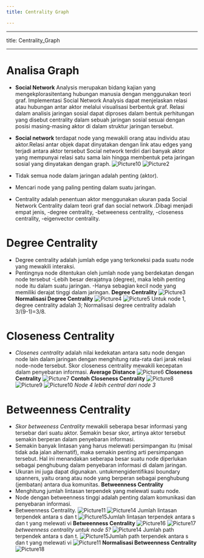 ```yaml
---
title: Centrality Graph

---
```


---
title: Centrality_Graph

---

# Analisa Graph

* **Social Network** Analysis merupakan bidang kajian yang mengekplorasitentang hubungan manusia dengan menggunakan teori graf. Implementasi Social Network Analysis dapat menjelaskan relasi atau hubungan antar aktor melalui visualisasi berbentuk graf. Relasi dalam analisis jaringan sosial dapat diproses dalam bentuk perhitungan yang disebut centrality dalam sebuah jaringan sosial sesuai dengan posisi masing-masing aktor di dalam struktur jaringan tersebut.

* **Social network** 
terdapat node yang mewakili orang atau individu atau aktor.Relasi  antar objek  dapat dinyatakan dengan link atau edges yang terjadi antara aktor tersebut Social network terdiri dari banyak aktor yang mempunyai relasi satu sama lain hingga membentuk peta jaringan sosial yang dinyatakan dengan graph.
![Picture10](https://hackmd.io/_uploads/ryDj7gwfJx.png)
![Picture2](https://hackmd.io/_uploads/HkdaQxvfye.png)
* Tidak semua node dalam jaringan adalah penting  (aktor).
* Mencari node yang paling penting dalam suatu jaringan.
* Centrality adalah penentuan aktor menggunakan ukuran pada Social Network Centrality dalam teori graf dan social network .Dibagi menjadi empat jenis, 
-degree centrality, 
-betweeness centrality, 
-closeness centrality, 
-eigenvector centrality.

# Degree Centrality
* Degree centrality adalah jumlah edge yang terkoneksi pada suatu node yang mewakili interaksi.
* Pentingnya node ditentukan oleh jumlah node yang berdekatan dengan node tersebut
-Lebih besar derajatnya (degree), maka lebih penting node itu dalam suatu jaringan. 
-Hanya sebagian kecil node yang memiliki derajat tinggi dalam jaringan.
**Degree Centrality**
![Picture3](https://hackmd.io/_uploads/H1njExPGkg.png)
**Normalisasi  Degree Centrality**
![Picture4](https://hackmd.io/_uploads/BkpAEevf1e.png)
![Picture5](https://hackmd.io/_uploads/SJRxrxDGke.png)
Untuk  node 1, degree centrality adalah 3;
Normalisasi degree centrality adalah  
3/(9-1)=3/8.

# Closeness Centrality
* *Closenes centrality* adalah nilai kedekatan antara satu node dengan node lain dalam jaringan dengan menghitung rata-rata dari jarak relasi node-node tersebut. Skor closeness centrality mewakili kecepatan dalam penyebaran informasi.
**Average Distance**
![Picture6](https://hackmd.io/_uploads/HJgDrxDz1g.png)
**Closeness Centrality**
![Picture7](https://hackmd.io/_uploads/H1zKrewzye.png)
**Contoh Closeness Centrality**
![Picture8](https://hackmd.io/_uploads/Skk2SeDGJe.png)![Picture9](https://hackmd.io/_uploads/B1u6SlDMyg.png)
![Picture10](https://hackmd.io/_uploads/rk1lIxPMJl.png)
*Node 4  lebih central  dari node 3*

# Betweenness Centrality
* *Skor betweeness Centrality* mewakili seberapa besar informasi yang tersebar dari suatu aktor. Semakin besar skor, artinya aktor tersebut semakin berperan dalam penyebaran informasi.
* Semakin banyak lintasan yang harus melewati persimpangan itu (misal tidak ada jalan alternatif), maka semakin penting arti persimpangan tersebut. Hal ini menandakan seberapa besar suatu node diperlukan sebagai penghubung dalam penyebaran informasi di dalam jaringan.
* Ukuran ini juga dapat digunakan. untukmengidentifikasi boundary spanners, yaitu orang atau node yang berperan sebagai penghubung (jembatan) antara dua komunitas.
**Betweenness Centrality**
* Menghitung jumlah lintasan terpendek yang melewati suatu node.
* Node dengan  betweenness  tinggi  adalah  penting dalam komunikasi dan penyebaran informasi.
* Betweenness Centrality.
![Picture11](https://hackmd.io/_uploads/HyIZwxDGyl.png)
![Picture14](https://hackmd.io/_uploads/rkHVPxvGkg.png) Jumlah lintasan terpendek antara  s dan t
![Picture15](https://hackmd.io/_uploads/HJmwDgDGyg.png)Jumlah lintasan terpendek antara s dan t yang melewati vi
**Betweenness Centrality**
![Picture16](https://hackmd.io/_uploads/BksqDxPM1x.png)
![Picture17](https://hackmd.io/_uploads/H183vePfyl.png)
*betweenness centrality  untuk node 5?*
![Picture14](https://hackmd.io/_uploads/Hkm7ueDzkg.png) Jumlah path terpendek antara  s dan t.
![Picture15](https://hackmd.io/_uploads/HkeSuxvGyx.png)Jumlah path terpendek antara s dan t yang melewati  vi
![Picture11](https://hackmd.io/_uploads/BJ4u_ePG1x.png)
**Normalisasi Betweenness Centrality**
![Picture18](https://hackmd.io/_uploads/HkF5OxvfJg.png)











 
















